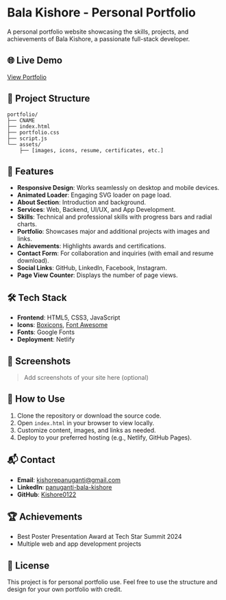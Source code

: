# Bala Kishore - Personal Portfolio

A personal portfolio website showcasing the skills, projects, and achievements of Bala Kishore, a passionate full-stack developer.

## 🌐 Live Demo
[View Portfolio](https://kishore-library.netlify.app/)

## 📁 Project Structure
```
portfolio/
├── CNAME
├── index.html
├── portfolio.css
├── script.js
└── assets/
    ├── [images, icons, resume, certificates, etc.]
```

## 🚀 Features
- **Responsive Design**: Works seamlessly on desktop and mobile devices.
- **Animated Loader**: Engaging SVG loader on page load.
- **About Section**: Introduction and background.
- **Services**: Web, Backend, UI/UX, and App Development.
- **Skills**: Technical and professional skills with progress bars and radial charts.
- **Portfolio**: Showcases major and additional projects with images and links.
- **Achievements**: Highlights awards and certifications.
- **Contact Form**: For collaboration and inquiries (with email and resume download).
- **Social Links**: GitHub, LinkedIn, Facebook, Instagram.
- **Page View Counter**: Displays the number of page views.

## 🛠️ Tech Stack
- **Frontend**: HTML5, CSS3, JavaScript
- **Icons**: [Boxicons](https://boxicons.com/), [Font Awesome](https://fontawesome.com/)
- **Fonts**: Google Fonts
- **Deployment**: Netlify

## 📸 Screenshots
> Add screenshots of your site here (optional)

## 📄 How to Use
1. Clone the repository or download the source code.
2. Open `index.html` in your browser to view locally.
3. Customize content, images, and links as needed.
4. Deploy to your preferred hosting (e.g., Netlify, GitHub Pages).

## 📬 Contact
- **Email**: kishorepanuganti@gmail.com
- **LinkedIn**: [panuganti-bala-kishore](https://www.linkedin.com/in/panuganti-bala-kishore-0424b5325/)
- **GitHub**: [Kishore0122](https://github.com/Kishore0122)

## 🏆 Achievements
- Best Poster Presentation Award at Tech Star Summit 2024
- Multiple web and app development projects

## 📜 License
This project is for personal portfolio use. Feel free to use the structure and design for your own portfolio with credit.
